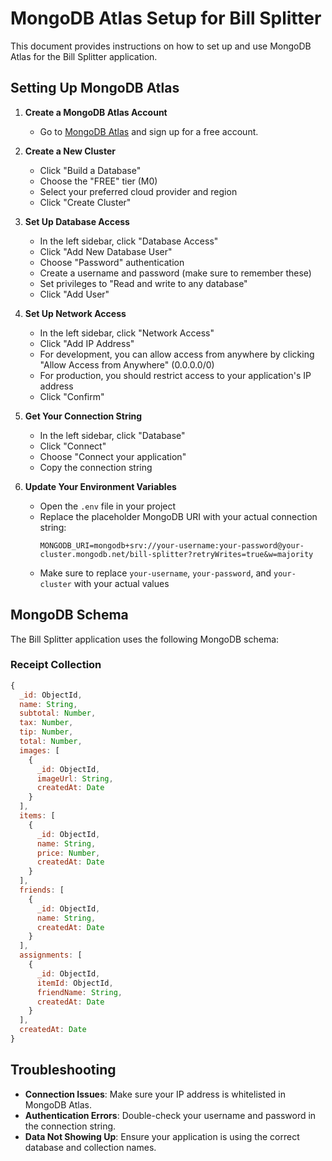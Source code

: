 # MongoDB Atlas Setup for Bill Splitter

This document provides instructions on how to set up and use MongoDB Atlas for the Bill Splitter application.

## Setting Up MongoDB Atlas

1. **Create a MongoDB Atlas Account**
   - Go to [MongoDB Atlas](https://www.mongodb.com/cloud/atlas) and sign up for a free account.

2. **Create a New Cluster**
   - Click "Build a Database"
   - Choose the "FREE" tier (M0)
   - Select your preferred cloud provider and region
   - Click "Create Cluster"

3. **Set Up Database Access**
   - In the left sidebar, click "Database Access"
   - Click "Add New Database User"
   - Choose "Password" authentication
   - Create a username and password (make sure to remember these)
   - Set privileges to "Read and write to any database"
   - Click "Add User"

4. **Set Up Network Access**
   - In the left sidebar, click "Network Access"
   - Click "Add IP Address"
   - For development, you can allow access from anywhere by clicking "Allow Access from Anywhere" (0.0.0.0/0)
   - For production, you should restrict access to your application's IP address
   - Click "Confirm"

5. **Get Your Connection String**
   - In the left sidebar, click "Database"
   - Click "Connect"
   - Choose "Connect your application"
   - Copy the connection string

6. **Update Your Environment Variables**
   - Open the `.env` file in your project
   - Replace the placeholder MongoDB URI with your actual connection string:
     ```
     MONGODB_URI=mongodb+srv://your-username:your-password@your-cluster.mongodb.net/bill-splitter?retryWrites=true&w=majority
     ```
   - Make sure to replace `your-username`, `your-password`, and `your-cluster` with your actual values

## MongoDB Schema

The Bill Splitter application uses the following MongoDB schema:

### Receipt Collection

```javascript
{
  _id: ObjectId,
  name: String,
  subtotal: Number,
  tax: Number,
  tip: Number,
  total: Number,
  images: [
    {
      _id: ObjectId,
      imageUrl: String,
      createdAt: Date
    }
  ],
  items: [
    {
      _id: ObjectId,
      name: String,
      price: Number,
      createdAt: Date
    }
  ],
  friends: [
    {
      _id: ObjectId,
      name: String,
      createdAt: Date
    }
  ],
  assignments: [
    {
      _id: ObjectId,
      itemId: ObjectId,
      friendName: String,
      createdAt: Date
    }
  ],
  createdAt: Date
}
```

## Troubleshooting

- **Connection Issues**: Make sure your IP address is whitelisted in MongoDB Atlas.
- **Authentication Errors**: Double-check your username and password in the connection string.
- **Data Not Showing Up**: Ensure your application is using the correct database and collection names. 
